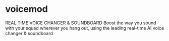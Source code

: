 # voicemod
REAL TIME VOICE CHANGER &amp; SOUNDBOARD Boost the way you sound with your squad wherever you hang out, using the leading real-time AI voice changer &amp; soundboard
